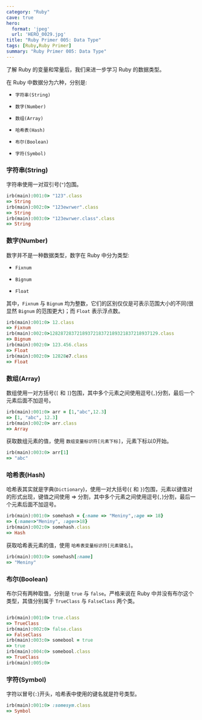 ```yaml
---
category: "Ruby"
cave: true
hero:
  format: 'jpeg'
  url: 'HERO_0029.jpg'
title: "Ruby Primer 005: Data Type"
tags: [Ruby,Ruby Primer]
summary: "Ruby Primer 005: Data Type"
---
```

了解 Ruby 的变量和常量后，我们来进一步学习 Ruby 的数据类型。

在 Ruby 中数据分为六种，分别是:

* `字符串(String)`

* `数字(Number)`

* `数组(Array)`

* `哈希表(Hash)`

* `布尔(Boolean)`

* `字符(Symbol)`

### 字符串(String)

字符串使用一对双引号(`"`)包围。

```ruby
irb(main):001:0> "123".class
=> String
irb(main):002:0> "123ewrwer".class
=> String
irb(main):003:0> "123ewrwer.class".class
=> String
```


### 数字(Number)

数字并不是一种数据类型，数字在 Ruby 中分为类型:

* `Fixnum`

* `Bignum`

* `Float`

其中，`Fixnum` 与 `Bignum` 均为整数，它们的区别仅仅是可表示范围大小的不同(很显然 `Bignum` 的范围更大)；而 `Float` 表示浮点数。

```ruby
irb(main):001:0> 12.class
=> Fixnum
irb(main):002:0>1282872837218937218372189321837218937129.class
=> Bignum
irb(main):002:0> 123.456.class
=> Float
irb(main):002:0> 12828e7.class
=> Float
```


### 数组(Array)

数组使用一对方括号(`[` 和 `]`)包围，其中多个元素之间使用逗号(`,`)分割，最后一个元素后面不加逗号。

```ruby
irb(main):001:0> arr = [1,"abc",12.3]
=> [1, "abc", 12.3]
irb(main):002:0> arr.class
=> Array
```


获取数组元素的值，使用 `数组变量标识符[元素下标]`，元素下标以0开始。

```ruby
irb(main):003:0> arr[1]
=> "abc"
```


### 哈希表(Hash)

哈希表其实就是字典(`Dictionary`)，使用一对大括号(`{` 和 `}`)包围，元素以键值对的形式出现，键值之间使用 => 分割，其中多个元素之间使用逗号(`,`)分割，最后一个元素后面不加逗号。

```ruby
irb(main):001:0> somehash = {:name => "Meniny",:age => 18}
=> {:name=>"Meniny", :age=>18}
irb(main):002:0> somehash.class
=> Hash
```


获取哈希表元素的值，使用 `哈希表变量标识符[元素键名]`。

```ruby
irb(main):003:0> somehash[:name]
=> "Meniny"
```


### 布尔(Boolean)

布尔只有两种取值，分别是 `true` 与 `false`。严格来说在 Ruby 中并没有布尔这个类型，其值分别属于 `TrueClass` 与 `FalseClass` 两个类。

```ruby

irb(main):001:0> true.class
=> TrueClass
irb(main):002:0> false.class
=> FalseClass
irb(main):003:0> somebool = true
=> true
irb(main):004:0> somebool.class
=> TrueClass
irb(main):005:0>
```


### 字符(Symbol)

字符以冒号(`:`)开头，哈希表中使用的键名就是符号类型。

```ruby
irb(main):001:0> :somesym.class
=> Symbol
```




